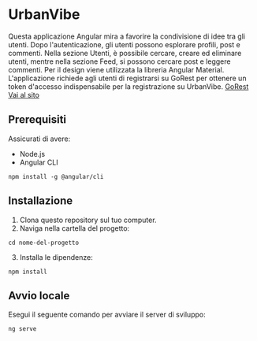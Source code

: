 # UrbanVibe
Questa applicazione Angular mira a favorire la condivisione di idee tra gli utenti. Dopo l'autenticazione, gli utenti possono esplorare profili, post e commenti. Nella sezione Utenti, è possibile cercare, creare ed eliminare utenti, mentre nella sezione Feed, si possono cercare post e leggere commenti. 
Per il design viene utilizzata la libreria Angular Material.
L'applicazione richiede agli utenti di registrarsi su GoRest per ottenere un token d'accesso indispensabile per la registrazione su UrbanVibe. [GoRest](https://gorest.co.in/)
[Vai al sito](https://urbanvibe-ae008.firebaseapp.com/)
## Prerequisiti

Assicurati di avere:

- Node.js
- Angular CLI
  
```
npm install -g @angular/cli
```

## Installazione
1. Clona questo repository sul tuo computer.
2. Naviga nella cartella del progetto:
```
cd nome-del-progetto
```
3. Installa le dipendenze:
```
npm install
```
## Avvio locale
Esegui il seguente comando per avviare il server di sviluppo:
```
ng serve
```


